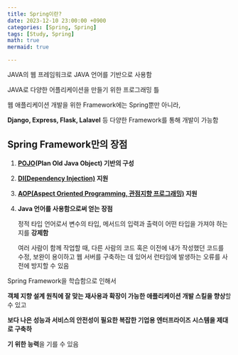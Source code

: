 ```yaml
---
title: Spring이란?
date: 2023-12-10 23:00:00 +0900
categories: [Spring, Spring]
tags: [Study, Spring]
math: true
mermaid: true

---
```


JAVA의 웹 프레임워크로 JAVA 언어를 기반으로 사용함

JAVA로 다양한 어플리케이션을 만들기 위한 프로그래밍 틀

웹 애플리케이션 개발을 위한 Framework에는 Spring뿐만 아니라, 

**Django, Express, Flask, Lalavel** 등 다양한 Framework를 통해 개발이 가능함

## Spring Framework만의 장점

1. **[POJO](https://www.notion.so/POJO-ccbc2f839a05467186686fcbadd52590?pvs=21)(Plan Old Java Object) 기반의 구성**
2. **[DI(Dependency Injection)](https://www.notion.so/DI-4c78e23f590e443c8c3ad6acf5e1c296?pvs=21) 지원**
3. **[AOP(Aspect Oriented Programming, 관점지향 프로그래밍)](https://www.notion.so/AOP-524447ecba4d4f499b71f4351ba5343b?pvs=21) 지원**
4. **Java 언어를 사용함으로써 얻는 장점**
    
    정적 타입 언어로서 변수의 타입, 메서드의 입력과 출력이 어떤 타입을 가져야 하는지를 **강제함**
    
    여러 사람이 함께 작업할 때, 다른 사람의 코드 혹은 이전에 내가 작성했던 코드를 수정, 보완이 용이하고 웹 서버를 구축하는 데 있어서 런타임에 발생하는 오류를 사전에 방지할 수 있음
    

Spring Framework을 학습함으로 인해서

**객체 지향 설계 원칙에 잘 맞는 재사용과 확장이 가능한 애플리케이션 개발 스킬을 향상**할 수 있고

**보다 나은 성능과 서비스의 안전성이 필요한 복잡한 기업용 엔터프라이즈 시스템을 제대로 구축하**

**기 위한 능력**을 기를 수 있음